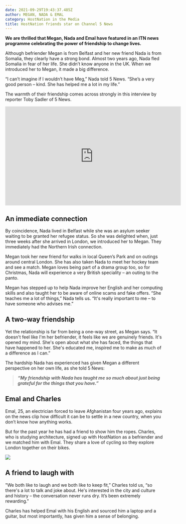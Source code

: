 ```yaml
---
date: 2021-09-29T19:43:37.485Z
author: MEGAN, NADA & EMAL
category: HostNation in the Media
title: HostNation friends star on Channel 5 News
---
```

**We are thrilled that Megan, Nada and Emal have featured in an ITN news programme celebrating the power of friendship to change lives.**

[](<>)Although befriender Megan is from Belfast and her new friend Nada is from Somalia, they clearly have a strong bond. Almost two years ago, Nada fled Somalia in fear of her life. She didn’t know anyone in the UK. When we introduced her to Megan, it made a big difference. 

“I can’t imagine if I wouldn’t have Meg,” Nada told 5 News. “She’s a very good person – kind. She has helped me a lot in my life.”  

[](<>)The warmth of their friendship comes across strongly in this interview by reporter Toby Sadler of 5 News. 

<iframe width="560" height="315" src="https://www.youtube.com/embed/PaM8ua8oEBg" title="YouTube video player" frameborder="0" allow="accelerometer; autoplay; clipboard-write; encrypted-media; gyroscope; picture-in-picture" allowfullscreen></iframe>

<!-- end -->

## **An immediate connection**

By coincidence, Nada lived in Belfast while she was an asylum seeker waiting to be granted her refugee status. So she was delighted when, just three weeks after she arrived in London, we introduced her to Megan. They immediately had the Northern Irish connection. 

Megan took her new friend for walks in local Queen’s Park and on outings around central London. She has also taken Nada to meet her hockey team and see a match. Megan loves being part of a drama group too, so for Christmas, Nada will experience a very British speciality – an outing to the panto.

Megan has stepped up to help Nada improve her English and her computing skills and also taught her to be aware of online scams and fake offers. “She teaches me a lot of things,” Nada tells us. “It's really important to me – to have someone who advises me.”

## **A two-way friendship**

Yet the relationship is far from being a one-way street, as Megan says. “It doesn't feel like I'm her befriender, it feels like we are genuinely friends. It's opened my mind. She's open about what she has faced, the things that have happened to her. She's educated me, inspired me to make as much of a difference as I can.”  

The hardship Nada has experienced has given Megan a different perspective on her own life, as she told 5 News: 

> ***“My friendship with Nada has taught me so much about just being grateful for the things that you have.”***

## **Emal and Charles**

Emal, 25, an electrician forced to leave Afghanistan four years ago, explains on the news clip how difficult it can be to settle in a new country, when you don’t know how anything works. 

But for the past year he has had a friend to show him the ropes. Charles, who is studying architecture, signed up with HostNation as a befriender and we matched him with Emal. They share a love of cycling so they explore London together on their bikes. 

![](/assets/emal-and-charles.jpg)

## **A friend to laugh with**

"We both like to laugh and we both like to keep fit,” Charles told us, “so there's a lot to talk and joke about. He's interested in the city and culture and history – the conversation never runs dry. It’s been extremely rewarding."

Charles has helped Emal with his English and sourced him a laptop and a guitar, but most importantly, has given him a sense of belonging.